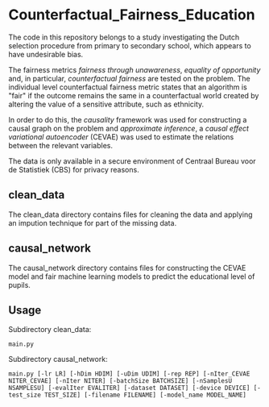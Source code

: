 # Counterfactual_Fairness_Education

The code in this repository belongs to a study investigating the Dutch selection procedure from primary to secondary school, which appears to have undesirable bias.

The fairness metrics _fairness through unawareness_, _equality of opportunity_ and, in particular, _counterfactual fairness_ are tested on the problem. The individual level counterfactual fairness metric states that an algorithm is "fair" if the outcome remains the same in a counterfactual world created by altering the value of a sensitive attribute, such as ethnicity.

In order to do this, the _causality_ framework was used for constructing a causal graph on the problem and _approximate inference_, a _causal effect variational autoencoder_ (CEVAE) was used to estimate the relations between the relevant variables.

The data is only available in a secure environment of Centraal Bureau voor de Statistiek (CBS) for privacy reasons.

## clean_data
The clean_data directory contains files for cleaning the data and applying an impution technique for part of the missing data.

## causal_network
The causal_network directory contains files for constructing the CEVAE model and fair machine learning models to predict the educational level of pupils.

## Usage
Subdirectory clean_data:

``main.py``

Subdirectory causal_network:

``main.py [-lr LR] [-hDim HDIM] [-uDim UDIM] [-rep REP] [-nIter_CEVAE NITER_CEVAE] [-nIter NITER] [-batchSize BATCHSIZE] [-nSamplesU NSAMPLESU] [-evalIter EVALITER] [-dataset DATASET] [-device DEVICE] [-test_size TEST_SIZE] [-filename FILENAME] [-model_name MODEL_NAME]``
